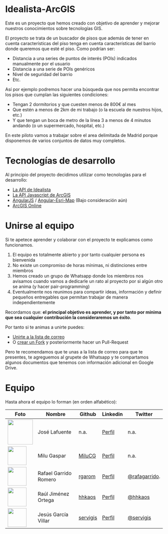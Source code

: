 Idealista-ArcGIS
=================

Este es un proyecto que hemos creado con objetivo de aprender y mejorar nuestros conocimientos sobre tecnologías GIS.

El proyecto se trata de un buscador de pisos que además de tener en cuenta características del piso tenga en cuenta características del barrio donde queremos que esté el piso. Como podrían ser:

* Distancia a una series de puntos de interés (POIs) indicados manualmente por el usuario
* Distancia a una serie de POIs genéricos
* Nivel de seguridad del barrio
* Etc.

Así por ejemplo podremos hacer una búsqueda que nos permita encontrar los pisos que cumplan las siguientes condiciones:
* Tengan 2 dormitorios y que cuesten menos de 800€ al mes
* Que estén a menos de 2km de mi trabajo (o la escuela de nuestros hijos, etc.)
* Y que tengan un boca de metro de la línea 3 a menos de 4 minutos andando (o un supermercado, hospital, etc.)

En este piloto vamos a trabajar sobre el area delimitada de Madrid porque disponemos de varios conjuntos de datos muy completos.

Tecnologías de desarrollo
=================
Al principio del proyecto decidimos utilizar como tecnologías para el desarrollo:
* [La API de Idealista](http://www.idealista.com/labs/api.htm)
* [La API Javascript de ArcGIS](http://js.arcgis.com)
* [AngularJS](https://angularjs.org/) / [Angular-Esri-Map](https://github.com/Esri/angular-esri-map) (Bajo consideración aún)
* [ArcGIS Online](http://www.arcgis.com)

Unirse al equipo
=================
Si te apetece aprender y colaborar con el proyecto te explicamos como funcionamos.

1. El equipo es totalmente abierto y por tanto cualquier persona es bienvenida
2. No existe un compromiso de horas mínimas, ni distinciones entre miembros
3. Hemos creado un grupo de Whatsapp donde los miembros nos avisamos cuando vamos a dedicarle un rato al proyecto por si algún otro se anima (y hacer pair-programming)
4. Eventualmente nos reunimos para compartir ideas, información y definir pequeños entregables que permitan trabajar de manera independientemente

Recordamos que: **el principal objetivo es aprender, y por tanto por mínima que sea cualquier contribución la consideraremos un éxito**.

Por tanto si te animas a unirte puedes:
* [Unirte a la lista de correo](https://groups.google.com/forum/#!forum/buscador-de-pisos---idealista-arcgis)
* O [crear un Fork](https://github.com/hhkaos/idealista-arcgis/fork) y posteriormente hacer un Pull-Request

Pero te recomendamos que te unas a la lista de correo para que te presentes, te agreguemos al grupete de Whatsapp y te compartamos algunos documentos que tenemos con información adicional en Google Drive.

Equipo
=================
Hasta ahora el equipo lo forman (en orden alfabético):

Foto | Nombre | Github | Linkedin | Twitter
--- | --- | --- | --- | ---
<img src="https://media.licdn.com/mpr/mpr/shrink_200_200/p/1/000/0bc/20e/0dd417f.jpg" width="60" style="width:80px;"> |  José Lafuente | n.a. | [Perfil](http://es.linkedin.com/pub/jose-lafuente/b/92/b54/en) | n.a.
<img src="https://media.licdn.com/mpr/mpr/shrink_200_200/p/3/005/039/3f8/2a6d7f6.jpg" width="60"> |  Milu Gaspar | [MiluCG](https://github.com/MiluCG) | [Perfil](http://es.linkedin.com/pub/maria-de-lurdes-caridade-gaspar/66/b55/674/es) | n.a.
<img src="https://media.licdn.com/mpr/mpr/shrink_200_200/p/7/000/2b1/2ef/1546991.jpg" width="60"> | Rafael Garrido Romero | [rgarom](https://github.com/rgarom) | [Perfil](http://es.linkedin.com/in/rgarom/es) | [@rafagarrido](http://www.twitter.com/rafagarrido).
<img src="https://media.licdn.com/mpr/mpr/shrinknp_200_200/p/6/005/01c/2dd/1be9db8.jpg" width="60">  | Raúl Jiménez Ortega | [hhkaos](https://github.com/hhkaos) | [Perfil](http://es.linkedin.com/in/jimenezortegaraul/en) | [@hhkaos](http://www.twitter.com/hhkaos)
<img src="" width="60">  | Jesús García Villar | [servigis](https://github.com/servigis) | [Perfil](http://es.linkedin.com/in/jesusgarciavillar/es) | [@servigis](http://www.twitter.com/servigis)